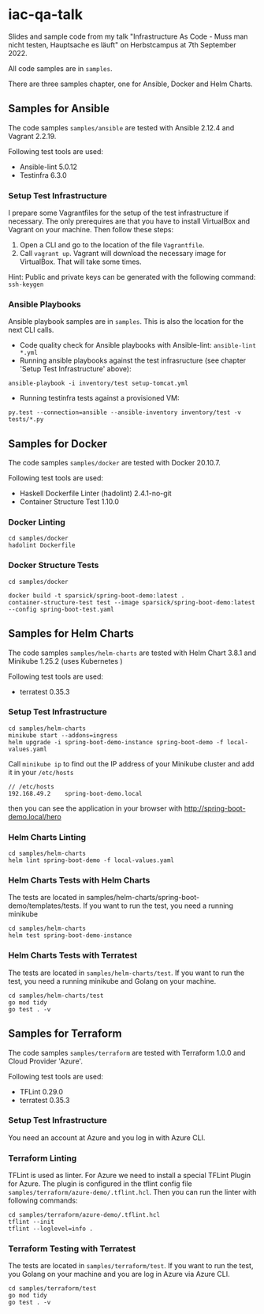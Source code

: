 # iac-qa-talk
Slides and sample code from my talk "Infrastructure As Code - Muss man nicht testen, Hauptsache es läuft" on Herbstcampus at 7th September 2022.

All code samples are in `samples`.

There are three samples chapter, one for Ansible, Docker and Helm Charts.


## Samples for Ansible
The code samples `samples/ansible` are tested with Ansible 2.12.4  and Vagrant 2.2.19.

Following test tools are used:
- Ansible-lint 5.0.12
- Testinfra 6.3.0

### Setup Test Infrastructure
I prepare some Vagrantfiles for the setup of the test infrastructure if necessary.
The only prerequires are that you have to install VirtualBox and Vagrant on your machine.
Then follow these steps:

1. Open a CLI and go to the location of the file `Vagrantfile`.
2. Call `vagrant up`. Vagrant will download the necessary image for VirtualBox. That will take some times.

Hint: Public and private keys can be generated with the following command: `ssh-keygen`


### Ansible Playbooks
Ansible playbook samples are in `samples`.
This is also the location for the next CLI calls.

- Code quality check for Ansible playbooks with Ansible-lint: `ansible-lint *.yml`
- Running ansible playbooks against the test infrasructure (see chapter 'Setup Test Infrastructure' above):
```
ansible-playbook -i inventory/test setup-tomcat.yml
```
- Running testinfra tests against a provisioned VM:
```
py.test --connection=ansible --ansible-inventory inventory/test -v tests/*.py
```

## Samples for Docker
The code samples `samples/docker` are tested with Docker 20.10.7.

Following test tools are used:
- Haskell Dockerfile Linter (hadolint) 2.4.1-no-git
- Container Structure Test 1.10.0

### Docker Linting

```shell
cd samples/docker
hadolint Dockerfile
```

### Docker Structure Tests

```shell
cd samples/docker

docker build -t sparsick/spring-boot-demo:latest .
container-structure-test test --image sparsick/spring-boot-demo:latest --config spring-boot-test.yaml
```


## Samples for Helm Charts
The code samples `samples/helm-charts` are tested with Helm Chart 3.8.1 and Minikube 1.25.2 (uses Kubernetes )

Following test tools are used:
- terratest 0.35.3

### Setup Test Infrastructure

```shell
cd samples/helm-charts
minikube start --addons=ingress
helm upgrade -i spring-boot-demo-instance spring-boot-demo -f local-values.yaml
```
Call `minikube ip` to find out the IP address of your Minikube cluster and add it in your `/etc/hosts`


```shell
// /etc/hosts
192.168.49.2    spring-boot-demo.local
```
then you can see the application in your browser with http://spring-boot-demo.local/hero

### Helm Charts Linting

```shell
cd samples/helm-charts
helm lint spring-boot-demo -f local-values.yaml
```

### Helm Charts Tests with Helm Charts
The tests are located in samples/helm-charts/spring-boot-demo/templates/tests. If you want to run the test, you need a running minikube

```shell
cd samples/helm-charts
helm test spring-boot-demo-instance
```

### Helm Charts Tests with Terratest

The tests are located in `samples/helm-charts/test`. If you want to run the test, you need a running minikube and Golang on your machine.

```shell
cd samples/helm-charts/test
go mod tidy
go test . -v
```

## Samples for Terraform
The code samples `samples/terraform` are tested with Terraform 1.0.0 and Cloud Provider 'Azure'.

Following test tools are used:
- TFLint 0.29.0
- terratest 0.35.3

### Setup Test Infrastructure
You need an account at Azure and you log in with Azure CLI.

### Terraform Linting
TFLint is used as linter. For Azure we need to install a special TFLint Plugin for Azure. The plugin is configured in the tflint config file `samples/terraform/azure-demo/.tflint.hcl`.
Then you can run the linter with following commands:

```shell
cd samples/terraform/azure-demo/.tflint.hcl
tflint --init
tflint --loglevel=info .
```

### Terraform Testing with Terratest

The tests are located in `samples/terraform/test`. If you want to run the test, you Golang on your machine and you are log in Azure via Azure CLI.

```shell
cd samples/terraform/test
go mod tidy
go test . -v
```
